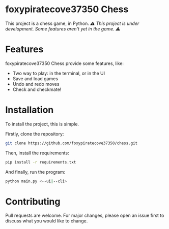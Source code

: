 # foxypiratecove37350 Chess

This project is a chess game, in Python.
*⚠ This project is under development. Some features aren't yet in the game. ⚠*

# Features

foxypiratecove37350 Chess provide some features, like:
- Two way to play: in the terminal, or in the UI
- Save and load games
- Undo and redo moves
- Check and checkmate!

# Installation

To install the project, this is simple.

Firstly, clone the repository:
```sh
git clone https://github.com/foxypiratecove37350/chess.git
```

Then, install the requirements:
```sh
pip install -r requirements.txt
```

And finally, run the program:
```sh
python main.py <--ui|--cli>
```

# Contributing

Pull requests are welcome. For major changes, please open an issue first to discuss what you would like to change.